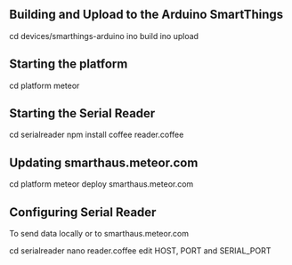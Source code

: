 

## Building and Upload to the Arduino SmartThings 

cd devices/smarthings-arduino
ino build
ino upload

## Starting the platform

cd platform
meteor

## Starting the Serial Reader

cd serialreader
npm install
coffee reader.coffee

## Updating smarthaus.meteor.com

cd platform
meteor deploy smarthaus.meteor.com

## Configuring Serial Reader

To send data locally or to smarthaus.meteor.com

cd serialreader
nano reader.coffee
edit HOST, PORT and SERIAL_PORT


